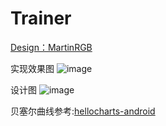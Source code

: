 # Trainer
[Design：MartinRGB](https://dribbble.com/shots/2346124-Private-Trainer-Course-List)

实现效果图
  ![image](https://github.com/liyanzhao/Trainer/blob/master/implement.gif)

设计图
  ![image](https://github.com/liyanzhao/Trainer/blob/master/Design.gif)
  
  
  贝塞尔曲线参考:[hellocharts-android](https://github.com/lecho/hellocharts-android)
  
  
